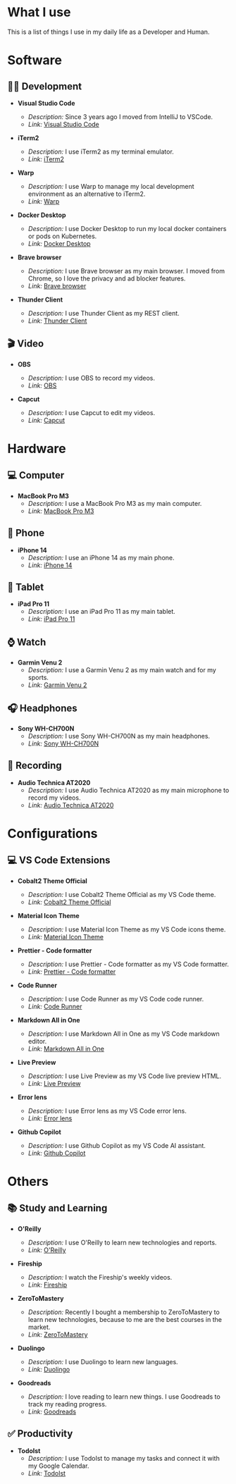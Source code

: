 # What I use

This is a list of things I use in my daily life as a Developer and Human.

# Software

## 🧑‍💻 Development

- **Visual Studio Code**
  - *Description:* Since 3 years ago I moved from IntelliJ to VSCode.
  - *Link:* [Visual Studio Code](https://code.visualstudio.com/)

- **iTerm2**
  - *Description:* I use iTerm2 as my terminal emulator.
  - *Link:* [iTerm2](https://www.iterm2.com/)

- **Warp**
  - *Description:* I use Warp to manage my local development environment as an alternative to iTerm2.
  - *Link:* [Warp](https://www.warp.dev/)

- **Docker Desktop**
  - *Description:* I use Docker Desktop to run my local docker containers or pods on Kubernetes.
  - *Link:* [Docker Desktop](https://www.docker.com/products/docker-desktop)

- **Brave browser**
  - *Description:* I use Brave browser as my main browser. I moved from Chrome, so I love the privacy and ad blocker features.
  - *Link:* [Brave browser](https://brave.com/)

- **Thunder Client**
  - *Description:* I use Thunder Client as my REST client.
  - *Link:* [Thunder Client](https://www.thunderclient.io/)

## 🎬 Video

- **OBS**
  - *Description:* I use OBS to record my videos.
  - *Link:* [OBS](https://obsproject.com/)

- **Capcut**
  - *Description:* I use Capcut to edit my videos.
  - *Link:* [Capcut](https://www.capcut.com/)

# Hardware

## 💻 Computer

- **MacBook Pro M3**
  - *Description:* I use a MacBook Pro M3 as my main computer.
  - *Link:* [MacBook Pro M3](https://www.apple.com/macbook-pro-13/)

## 📱 Phone

- **iPhone 14**
  - *Description:* I use an iPhone 14 as my main phone.
  - *Link:* [iPhone 14](https://www.apple.com/iphone-14/)

## 📱 Tablet

- **iPad Pro 11**
  - *Description:* I use an iPad Pro 11 as my main tablet.
  - *Link:* [iPad Pro 11](https://www.apple.com/ipad-pro/)

## ⌚️ Watch

- **Garmin Venu 2**
  - *Description:* I use a Garmin Venu 2 as my main watch and for my sports.
  - *Link:* [Garmin Venu 2](https://buy.garmin.com/en-US/US/p/724386)

## 🎧 Headphones

- **Sony WH-CH700N**
  - *Description:* I use Sony WH-CH700N as my main headphones.
  - *Link:* [Sony WH-CH700N](https://www.sony.com/electronics/headband-headphones/wh-ch700n)

## 🎤 Recording

- **Audio Technica AT2020**
  - *Description:* I use Audio Technica AT2020 as my main microphone to record my videos.
  - *Link:* [Audio Technica AT2020](https://www.audio-technica.com/en-us/at2020)

# Configurations

## 💻 VS Code Extensions

- **Cobalt2 Theme Official**
  - *Description:* I use Cobalt2 Theme Official as my VS Code theme.
  - *Link:* [Cobalt2 Theme Official](https://marketplace.visualstudio.com/items?itemName=wesbos.theme-cobalt2)

- **Material Icon Theme**
  - *Description:* I use Material Icon Theme as my VS Code icons theme.
  - *Link:* [Material Icon Theme](https://marketplace.visualstudio.com/items?itemName=PKief.material-icon-theme)

- **Prettier - Code formatter**
  - *Description:* I use Prettier - Code formatter as my VS Code formatter.
  - *Link:* [Prettier - Code formatter](https://marketplace.visualstudio.com/items?itemName=esbenp.prettier-vscode)

- **Code Runner**
  - *Description:* I use Code Runner as my VS Code code runner.
  - *Link:* [Code Runner](https://marketplace.visualstudio.com/items?itemName=formulahendry.code-runner)

- **Markdown All in One**
  - *Description:* I use Markdown All in One as my VS Code markdown editor.
  - *Link:* [Markdown All in One](https://marketplace.visualstudio.com/items?itemName=yzhang.markdown-all-in-one)

- **Live Preview**
  - *Description:* I use Live Preview as my VS Code live preview HTML.
  - *Link:* [Live Preview](https://marketplace.visualstudio.com/items?itemName=ms-vscode.live-server)

- **Error lens**
  - *Description:* I use Error lens as my VS Code error lens.
  - *Link:* [Error lens](https://marketplace.visualstudio.com/items?itemName=usernamehw.errorlens)

- **Github Copilot**
  - *Description:* I use Github Copilot as my VS Code AI assistant.
  - *Link:* [Github Copilot](https://marketplace.visualstudio.com/items?itemName=GitHub.copilot)

# Others

## 📚 Study and Learning

- **O'Reilly**
  - *Description:* I use O'Reilly to learn new technologies and reports.
  - *Link:* [O'Reilly](https://www.oreilly.com/)

- **Fireship**
  - *Description:* I watch the Fireship's weekly videos.
  - *Link:* [Fireship](https://fireship.io/)

- **ZeroToMastery**
  - *Description:* Recently I bought a membership to ZeroToMastery to learn new technologies, because to me are the best courses in the market.
  - *Link:* [ZeroToMastery](https://zerotomastery.io/)

- **Duolingo**
  - *Description:* I use Duolingo to learn new languages.
  - *Link:* [Duolingo](https://www.duolingo.com/)

- **Goodreads**
  - *Description:* I love reading to learn new things. I use Goodreads to track my reading progress.
  - *Link:* [Goodreads](https://goodreads.com/codesandtags)

## ✅ Productivity

- **TodoIst**
  - *Description:* I use TodoIst to manage my tasks and connect it with my Google Calendar.
  - *Link:* [TodoIst](https://todoist.com/)
